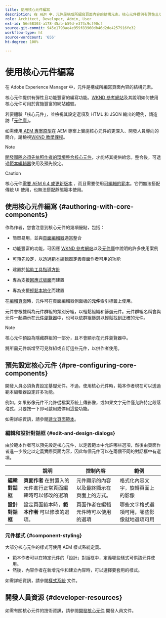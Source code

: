 ```yaml
---
title: 使用核心元件編寫
description: 在 AEM 中，元件是構成所編寫頁面內容的結構元素。核心元件提供有彈性且功能豐富的編寫功能。
role: Architect, Developer, Admin, User
exl-id: 56e58303-a178-45ab-b59d-e374c9cf90cf
source-git-commit: 945e1793ae4e959f83960db46d2de4257916fe32
workflow-type: ht
source-wordcount: '656'
ht-degree: 100%

---
```


# 使用核心元件編寫

在 Adobe Experience Manager 中，元件是構成所編寫頁面內容的結構元素。

核心元件提供有彈性且功能豐富的編寫功能。[WKND 參考網站](https://wknd.site)及其說明如何使用核心元件可用於實施豐富的網站體驗。

若要體驗「核心元件」，並檢視其設定選項及 HTML 和 JSON 輸出的範例，請造訪「[元件庫](https://adobe.com/go/aem_cmp_library_tw)」。

如需使用[ AEM 專案原型](/help/developing/archetype/overview.md)在 AEM 專案上實施核心元件的更深入、開發人員導向的簡介，請檢視[WKND 教學課程](https://experienceleague.adobe.com/docs/experience-manager-learn/getting-started-wknd-tutorial-develop/overview.html?lang=zh-Hant)。

>[!NOTE]
>
>[開發團隊必須先依照作者的環境整合核心元件](/help/get-started/using.md)，才能將其提供給您。整合後，可透過[範本編輯器](https://experienceleague.adobe.com/docs/experience-manager-cloud-service/sites/authoring/features/templates.html?lang=zh-Hant)使用及預先設定。

>[!CAUTION]
>
>核心元件[需要 AEM 6.4 或更新版本](/help/versions.md) ，而且需要使用[可編輯的範本](https://experienceleague.adobe.com/docs/experience-manager-cloud-service/sites/authoring/features/templates.html?lang=zh-Hant)。它們無法搭配傳統 UI 使用，也無法搭配靜態範本使用。

## 使用核心元件編寫 {#authoring-with-core-components}

作為作者，您會注意到核心元件的幾項優點，包括：

* 簡單易用，並與[頁面編輯器](https://experienceleague.adobe.com/docs/experience-manager-cloud-service/sites/authoring/fundamentals/editing-content.html?lang=zh-Hant)適當整合

* 功能豐富的功能，可因應 [WKND 參考網站](https://wknd.site)以及[元件庫](https://adobe.com/go/aem_cmp_library_tw)中說明的許多使用案例

* [可預先設定](#pre-configuring-core-components)，以透過[範本編輯器](https://experienceleague.adobe.com/docs/experience-manager-cloud-service/sites/authoring/features/templates.html?lang=zh-Hant)定義頁面作者可用的功能

* 建置於[協助工具指導方針](https://experienceleague.adobe.com/docs/experience-manager-cloud-service/sites/authoring/fundamentals/accessible-content.html?lang=zh-Hant)

* 專為支援[回應式版面](https://experienceleague.adobe.com/docs/experience-manager-cloud-service/sites/authoring/features/responsive-layout.html?lang=zh-Hant)而建置

* 專為支援[輕鬆本地化](localization.md)而建置

在[編輯頁面](https://experienceleague.adobe.com/docs/experience-manager-cloud-service/sites/authoring/fundamentals/editing-content.html?lang=zh-Hant)時，元件可在頁面編輯器側面板的&#x200B;**元件**&#x200B;索引標籤上使用。

元件會根據稱為元件群組的類別分組，以輕鬆組織和篩選元件。元件群組名稱會與元件一起顯示在[元件瀏覽器](https://experienceleague.adobe.com/docs/experience-manager-cloud-service/sites/authoring/fundamentals/editing-content.html?lang=zh-Hant)中，也可以依群組篩選以輕鬆找到正確的元件。

>[!NOTE]
>
>核心元件預設為隱藏群組的一部分，且不會顯示在元件瀏覽器中。
>
>將所需元件新增至可見群組或自訂這些元件，以供作者使用。

## 預先設定核心元件 {#pre-configuring-core-components}

開發人員必須負責設定基礎元件。不過，使用核心元件時，範本作者現在可以透過範本編輯器設定許多功能。

例如，如果影像元件不允許從檔案系統上傳影像，或如果文字元件僅允許特定段落格式，只要按一下即可啟用或停用這些功能。

如需詳細資訊，請參閱[建立頁面範本](https://experienceleague.adobe.com/docs/experience-manager-cloud-service/sites/authoring/features/templates.html?lang=zh-Hant)。

### 編輯和設計對話框 {#edit-and-design-dialogs}

由於範本作者可以預先設定核心元件，以定義範本中允許哪些選項，然後由頁面作者進一步設定以定義實際頁面內容，因此每個元件可以在兩個不同的對話框中有選項。

|  | 說明 | 控制內容 | 範例 |
|--- |--- |--- |--- |
| **編輯對話框** | **頁面作者** 在對置入的元件進行正常頁面編輯時可以修改的選項 | 元件顯示的內容以及最終顯示在頁面上的方式。 | 格式化內容文字，旋轉頁面上的影像 |
| **設計對話框** | 設定頁面範本時，**範本作者** 可以修改的選項。 | 頁面作者在編輯元件時可以使用的選項 | 哪些文字格式選項可用，哪些影像就地選項可用 |

### 元件樣式 {#component-styling}

大部分核心元件的樣式可使用 AEM 樣式系統定義。

* 範本作者可以在特定元件的「設計」對話框中，定義哪些樣式可供該元件使用。
* 然後，內容作者在新增元件和建立內容時，可以選擇要套用的樣式。

如需詳細資訊，請參閱[樣式系統](https://experienceleague.adobe.com/docs/experience-manager-cloud-service/sites/authoring/features/style-system.html?lang=zh-Hant) 文件。

## 開發人員資源 {#developer-resources}

如需有關核心元件的技術資訊，請參閱[開發核心元件](/help/developing/overview.md) 開發人員文件。
